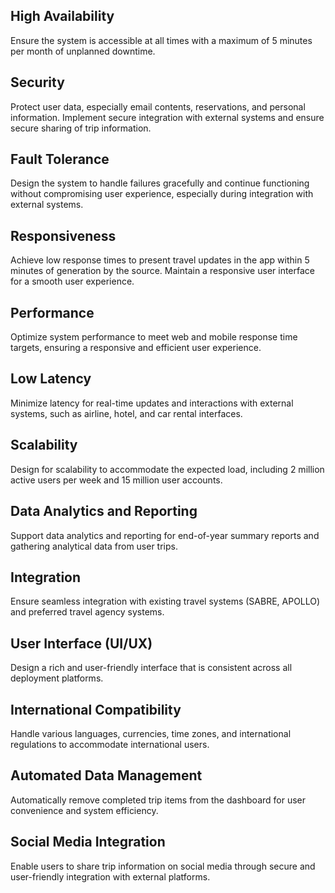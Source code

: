 ## High Availability
Ensure the system is accessible at all times with a maximum of 5 minutes per month of unplanned downtime.

## Security
Protect user data, especially email contents, reservations, and personal information. Implement secure integration with external systems and ensure secure sharing of trip information.

## Fault Tolerance
Design the system to handle failures gracefully and continue functioning without compromising user experience, especially during integration with external systems.

## Responsiveness
Achieve low response times to present travel updates in the app within 5 minutes of generation by the source. Maintain a responsive user interface for a smooth user experience.

## Performance
Optimize system performance to meet web and mobile response time targets, ensuring a responsive and efficient user experience.

## Low Latency
Minimize latency for real-time updates and interactions with external systems, such as airline, hotel, and car rental interfaces.

## Scalability
Design for scalability to accommodate the expected load, including 2 million active users per week and 15 million user accounts.

## Data Analytics and Reporting
Support data analytics and reporting for end-of-year summary reports and gathering analytical data from user trips.

## Integration
Ensure seamless integration with existing travel systems (SABRE, APOLLO) and preferred travel agency systems.

## User Interface (UI/UX)
Design a rich and user-friendly interface that is consistent across all deployment platforms.

## International Compatibility
Handle various languages, currencies, time zones, and international regulations to accommodate international users.

## Automated Data Management
Automatically remove completed trip items from the dashboard for user convenience and system efficiency.

## Social Media Integration
Enable users to share trip information on social media through secure and user-friendly integration with external platforms.
